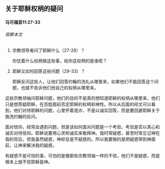 ## 关于耶稣权柄的疑问

#### 马可福音11:27-33

###### 观察本文

1. 宗教领导者问了耶稣什么（27-28）？

    你仗着什么权柄做这些事，给你这权柄的是谁呢？

2. 耶稣又如何回答这些问题（29-33）？

    耶稣反问这些人，让他们回答约翰的洗礼从哪里来，如果他们不能回答这个问题，也就不告诉他们他自己的权柄从哪里来。

这些宗教领袖问耶稣问题，他们的目的不是真的想知道耶稣的权柄从哪里来，他们只是想质疑耶稣，在百姓面前否定耶稣的权柄和神性。所以从后面的经文可以看到，他们对待耶稣的问题，心里怀着诡诈，不是以诚实回答，而是要回避耶稣关于施洗约翰的反问。

面对信仰，经常会遇到问题，但是该如何面对问题是一个考验，考验是否以真心和诚实对待信仰。耶稣说要用心灵和诚实来敬拜神。我时常疑惑，甚至时常忘记神在我的背后，但我虽然疑惑，神却总是不疑惑的。所以我要做的是把疑惑带到神面前，让神来解决我的疑惑。

有疑惑不是可怕的事，可怕的是像那些宗教领袖一样的不信，他们不是疑惑，而是根本上就不信耶稣是神。